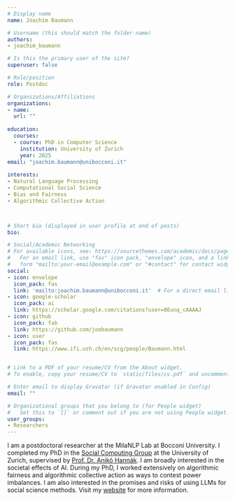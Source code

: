 ```yaml
---
# Display name
name: Joachim Baumann

# Username (this should match the folder name)
authors:
- joachim_baumann

# Is this the primary user of the site?
superuser: false

# Role/position
role: Postdoc

# Organizations/Affiliations
organizations:
- name:
  url: ""
  
education:
  courses:
  - course: PhD in Computer Science
    institution: University of Zurich
    year: 2025
email: "joachim.baumann@unibocconi.it"
    
interests:
- Natural Language Processing
- Computational Social Science
- Bias and Fairness
- Algorithmic Collective Action



# Short bio (displayed in user profile at end of posts)
bio: 

# Social/Academic Networking
# For available icons, see: https://sourcethemes.com/academic/docs/page-builder/#icons
#   For an email link, use "fas" icon pack, "envelope" icon, and a link in the
#   form "mailto:your-email@example.com" or "#contact" for contact widget.
social:
- icon: envelope
  icon_pack: fas
  link: 'mailto:joachim.baumann@unibocconi.it'  # For a direct email link, use "mailto:debora.nozza@unibocconi.it".
- icon: google-scholar
  icon_pack: ai
  link: https://scholar.google.com/citations?user=0Eunq_cAAAAJ
- icon: github
  icon_pack: fab
  link: https://github.com/joebaumann
- icon: user
  icon_pack: fas
  link: https://www.ifi.uzh.ch/en/scg/people/Baumann.html


# Link to a PDF of your resume/CV from the About widget.
# To enable, copy your resume/CV to `static/files/cv.pdf` and uncomment the lines below.

# Enter email to display Gravatar (if Gravatar enabled in Config)
email: ""

# Organizational groups that you belong to (for People widget)
#   Set this to `[]` or comment out if you are not using People widget.
user_groups:
- Researchers
---
```


I am a postdoctoral researcher at the MilaNLP Lab at Bocconi University. I completed my PhD in the [Social Computing Group](https://www.ifi.uzh.ch/en/scg.html) at the University of Zurich, supervised by [Prof. Dr. Anikó Hannák](https://www.ifi.uzh.ch/en/scg/people/hannak.html). I am broadly interested in the societal effects of AI. During my PhD, I worked extensively on algorithmic fairness and algorithmic collective action as ways to contest power imbalances. I am also interested in the promises and risks of using LLMs for social science methods. Visit my [website](https://www.ifi.uzh.ch/en/scg/people/Baumann.html) for more information.
